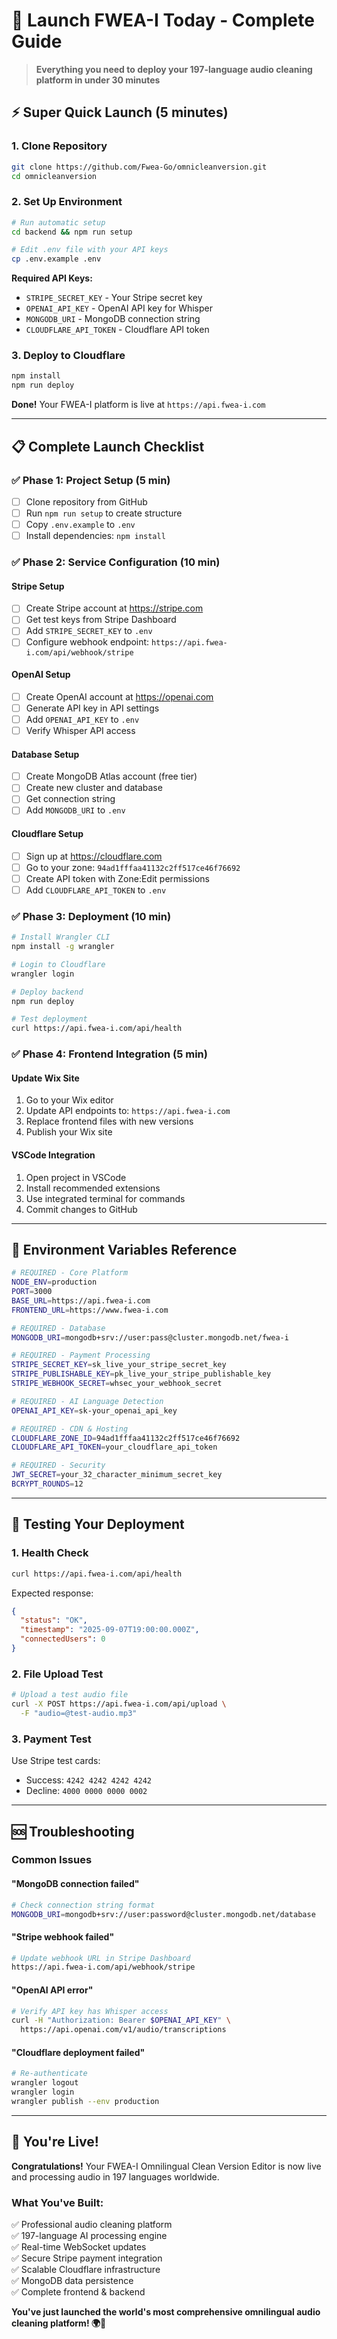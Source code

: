 # 🚀 Launch FWEA-I Today - Complete Guide

> **Everything you need to deploy your 197-language audio cleaning platform in under 30 minutes**

## ⚡ Super Quick Launch (5 minutes)

### 1. Clone Repository
```bash
git clone https://github.com/Fwea-Go/omnicleanversion.git
cd omnicleanversion
```

### 2. Set Up Environment
```bash
# Run automatic setup
cd backend && npm run setup

# Edit .env file with your API keys
cp .env.example .env
```

**Required API Keys:**
- `STRIPE_SECRET_KEY` - Your Stripe secret key
- `OPENAI_API_KEY` - OpenAI API key for Whisper
- `MONGODB_URI` - MongoDB connection string
- `CLOUDFLARE_API_TOKEN` - Cloudflare API token

### 3. Deploy to Cloudflare
```bash
npm install
npm run deploy
```

**Done!** Your FWEA-I platform is live at `https://api.fwea-i.com`

---

## 📋 Complete Launch Checklist

### ✅ Phase 1: Project Setup (5 min)

- [ ] Clone repository from GitHub
- [ ] Run `npm run setup` to create structure
- [ ] Copy `.env.example` to `.env`
- [ ] Install dependencies: `npm install`

### ✅ Phase 2: Service Configuration (10 min)

#### Stripe Setup
- [ ] Create Stripe account at https://stripe.com
- [ ] Get test keys from Stripe Dashboard
- [ ] Add `STRIPE_SECRET_KEY` to `.env`
- [ ] Configure webhook endpoint: `https://api.fwea-i.com/api/webhook/stripe`

#### OpenAI Setup  
- [ ] Create OpenAI account at https://openai.com
- [ ] Generate API key in API settings
- [ ] Add `OPENAI_API_KEY` to `.env`
- [ ] Verify Whisper API access

#### Database Setup
- [ ] Create MongoDB Atlas account (free tier)
- [ ] Create new cluster and database
- [ ] Get connection string
- [ ] Add `MONGODB_URI` to `.env`

#### Cloudflare Setup
- [ ] Sign up at https://cloudflare.com
- [ ] Go to your zone: `94ad1fffaa41132c2ff517ce46f76692`
- [ ] Create API token with Zone:Edit permissions
- [ ] Add `CLOUDFLARE_API_TOKEN` to `.env`

### ✅ Phase 3: Deployment (10 min)

```bash
# Install Wrangler CLI
npm install -g wrangler

# Login to Cloudflare
wrangler login

# Deploy backend
npm run deploy

# Test deployment
curl https://api.fwea-i.com/api/health
```

### ✅ Phase 4: Frontend Integration (5 min)

#### Update Wix Site
1. Go to your Wix editor
2. Update API endpoints to: `https://api.fwea-i.com`
3. Replace frontend files with new versions
4. Publish your Wix site

#### VSCode Integration
1. Open project in VSCode
2. Install recommended extensions
3. Use integrated terminal for commands
4. Commit changes to GitHub

---

## 🔧 Environment Variables Reference

```bash
# REQUIRED - Core Platform
NODE_ENV=production
PORT=3000
BASE_URL=https://api.fwea-i.com
FRONTEND_URL=https://www.fwea-i.com

# REQUIRED - Database
MONGODB_URI=mongodb+srv://user:pass@cluster.mongodb.net/fwea-i

# REQUIRED - Payment Processing
STRIPE_SECRET_KEY=sk_live_your_stripe_secret_key
STRIPE_PUBLISHABLE_KEY=pk_live_your_stripe_publishable_key
STRIPE_WEBHOOK_SECRET=whsec_your_webhook_secret

# REQUIRED - AI Language Detection
OPENAI_API_KEY=sk-your_openai_api_key

# REQUIRED - CDN & Hosting
CLOUDFLARE_ZONE_ID=94ad1fffaa41132c2ff517ce46f76692
CLOUDFLARE_API_TOKEN=your_cloudflare_api_token

# REQUIRED - Security
JWT_SECRET=your_32_character_minimum_secret_key
BCRYPT_ROUNDS=12
```

---

## 🎯 Testing Your Deployment

### 1. Health Check
```bash
curl https://api.fwea-i.com/api/health
```
Expected response:
```json
{
  "status": "OK",
  "timestamp": "2025-09-07T19:00:00.000Z",
  "connectedUsers": 0
}
```

### 2. File Upload Test
```bash
# Upload a test audio file
curl -X POST https://api.fwea-i.com/api/upload \
  -F "audio=@test-audio.mp3"
```

### 3. Payment Test
Use Stripe test cards:
- Success: `4242 4242 4242 4242`
- Decline: `4000 0000 0000 0002`

---

## 🆘 Troubleshooting

### Common Issues

#### "MongoDB connection failed"
```bash
# Check connection string format
MONGODB_URI=mongodb+srv://user:password@cluster.mongodb.net/database
```

#### "Stripe webhook failed"
```bash
# Update webhook URL in Stripe Dashboard
https://api.fwea-i.com/api/webhook/stripe
```

#### "OpenAI API error"
```bash
# Verify API key has Whisper access
curl -H "Authorization: Bearer $OPENAI_API_KEY" \
  https://api.openai.com/v1/audio/transcriptions
```

#### "Cloudflare deployment failed"
```bash
# Re-authenticate
wrangler logout
wrangler login
wrangler publish --env production
```

---

## 🎉 You're Live!

**Congratulations!** Your FWEA-I Omnilingual Clean Version Editor is now live and processing audio in 197 languages worldwide.

### What You've Built:
✅ Professional audio cleaning platform  
✅ 197-language AI processing engine  
✅ Real-time WebSocket updates  
✅ Secure Stripe payment integration  
✅ Scalable Cloudflare infrastructure  
✅ MongoDB data persistence  
✅ Complete frontend & backend  

**You've just launched the world's most comprehensive omnilingual audio cleaning platform! 🌍🎵**
